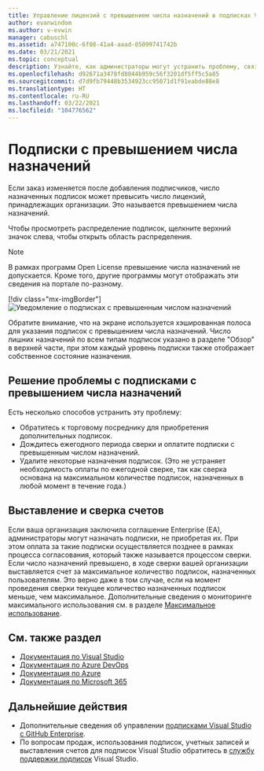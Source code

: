 ```yaml
---
title: Управление лицензий с превышением числа назначений в подписках Visual Studio | Документация Майкрософт
author: evanwindom
ms.author: v-evwin
manager: cabuschl
ms.assetid: a747100c-6f08-41a4-aaad-05099741742b
ms.date: 03/21/2021
ms.topic: conceptual
description: Узнайте, как администраторы могут устранить проблему, связанную с превышением числа назначений подписок
ms.openlocfilehash: d92671a3478fd8044b959c56f3201df5ff5c5a85
ms.sourcegitcommit: d7d9fb79448b3534923cc95071d1f91eabde88e8
ms.translationtype: HT
ms.contentlocale: ru-RU
ms.lasthandoff: 03/22/2021
ms.locfileid: "104776562"
---
```

# <a name="over-allocated-subscriptions"></a>Подписки с превышением числа назначений
Если заказ изменяется после добавления подписчиков, число назначенных подписок может превысить число лицензий, принадлежащих организации. Это называется превышением числа назначений.  

Чтобы просмотреть распределение подписок, щелкните верхний значок слева, чтобы открыть область распределения.  

> [!NOTE]
> В рамках программ Open License превышение числа назначений не допускается.  Кроме того, другие программы могут отображать эти сведения на портале по-разному.
>
> [!div class="mx-imgBorder"]
> ![Уведомление о подписках с превышенным числом назначений](_img/over-claimed/over-claimed-alert.png "Число назначений указано в обзоре и представлено хэшированной полосой на диаграмме для каждого типа подписки.")

Обратите внимание, что на экране используется хэшированная полоса для указания подписок с превышением числа назначений.  Число лишних назначений по всем типам подписок указано в разделе "Обзор" в верхней части, при этом каждый уровень подписки также отображает собственное состояние назначения.  

## <a name="resolve-over-allocated-subscriptions"></a>Решение проблемы с подписками с превышением числа назначений
Есть несколько способов устранить эту проблему:
- Обратитесь к торговому посреднику для приобретения дополнительных подписок.
- Дождитесь ежегодного периода сверки и оплатите подписки с превышенным числом назначений. 
- Удалите некоторые назначения подписок.  (Это не устраняет необходимость оплаты по ежегодной сверке, так как сверка основана на максимальном количестве подписок, назначенных в любой момент в течение года.)

## <a name="billing-and-true-up"></a>Выставление и сверка счетов
Если ваша организация заключила соглашение Enterprise (EA), администраторы могут назначать подписки, не приобретая их. При этом оплата за такие подписки осуществляется позднее в рамках процесса согласования, который также называется процессом сверки.  Если число назначений превышено, в ходе сверки вашей организации выставляется счет за максимальное количество подписок, назначенных пользователям.  Это верно даже в том случае, если на момент проведения сверки текущее количество назначенных подписок меньше, чем максимальное.  Дополнительные сведения о мониторинге максимального использования см. в разделе [Максимальное использование](maximum-usage.md).


## <a name="see-also"></a>См. также раздел
- [Документация по Visual Studio](/visualstudio/)
- [Документация по Azure DevOps](/azure/devops/)
- [Документация по Azure](/azure/)
- [Документация по Microsoft 365](/microsoft-365/)

## <a name="next-steps"></a>Дальнейшие действия
- Дополнительные сведения об управлении [подписками Visual Studio с GitHub Enterprise](assign-github.md).
- По вопросам продаж, использования подписок, учетных записей и выставления счетов для подписок Visual Studio обратитесь в [службу поддержки подписок](https://aka.ms/vsadminhelp) Visual Studio.